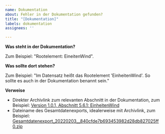 ```yaml
---
name: Dokumentation
about: Fehler in der Dokumentation gefunden?
title: "[Dokumentation]"
labels: dokumentation
assignees: ''

---
```


**Was steht in der Dokumentation?**

Zum Beispiel: "Rootelement: EineitenWind".

**Was sollte dort stehen?**

Zum Beispiel: "Im Datensatz heißt das Rootelement 'EinheitenWind'. So sollte es auch in der Dokumentation benannt sein."

**Verweise**

- Direkter Archivlink zum relevanten Abschnitt in der Dokumentation, zum Beispiel: [Version 1.0.1, Abschnitt 5.6.1: EinheitenWind](https://web.archive.org/web/20211222091956if_/https://www.marktstammdatenregister.de/MaStRHilfe/files/gesamtdatenexport/Dokumentation%20MaStR%20Gesamtdatenexport.pdf#%5B%7B%22num%22%3A46%2C%22gen%22%3A0%7D%2C%7B%22name%22%3A%22XYZ%22%7D%2C68%2C542%2C0%5D)
- Dateiname des Gesamtdatenexports, idealerweise mit Archivlink, zum Beispiel: [Gesamtdatenexport_20220203__840cfde7b693453982d28db827025ff0.zip](https://s3.eu-central-1.wasabisys.com/mastr-backup/Gesamtdatenexport_20220203__840cfde7b693453982d28db827025ff0.zip)
